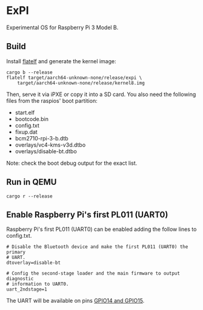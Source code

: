 # ExPI

Experimental OS for Raspberry Pi 3 Model B.

## Build

Install [flatelf] and generate the kernel image:

```
cargo b --release
flatelf target/aarch64-unknown-none/release/expi \
    target/aarch64-unknown-none/release/kernel8.img
```

Then, serve it via iPXE or copy it into a SD card. You also need the following
files from the raspios' boot partition:

- start.elf
- bootcode.bin
- config.txt
- fixup.dat
- bcm2710-rpi-3-b.dtb
- overlays/vc4-kms-v3d.dtbo
- overlays/disable-bt.dtbo

Note: check the boot debug output for the exact list.

## Run in QEMU

```
cargo r --release
```

## Enable Raspberry Pi's first PL011 (UART0)

Raspberry Pi's first PL011 (UART0) can be enabled adding the follow lines to
config.txt.

```
# Disable the Bluetooth device and make the first PL011 (UART0) the primary
# UART.
dtoverlay=disable-bt

# Config the second-stage loader and the main firmware to output diagnostic
# information to UART0.
uart_2ndstage=1
```

The UART will be available on pins [GPIO14 and GPIO15].


[flatelf]: https://github.com/jroimartin/flatelf/
[GPIO14 and GPIO15]: https://www.raspberrypi.com/documentation/computers/raspberry-pi.html#gpio-and-the-40-pin-header
